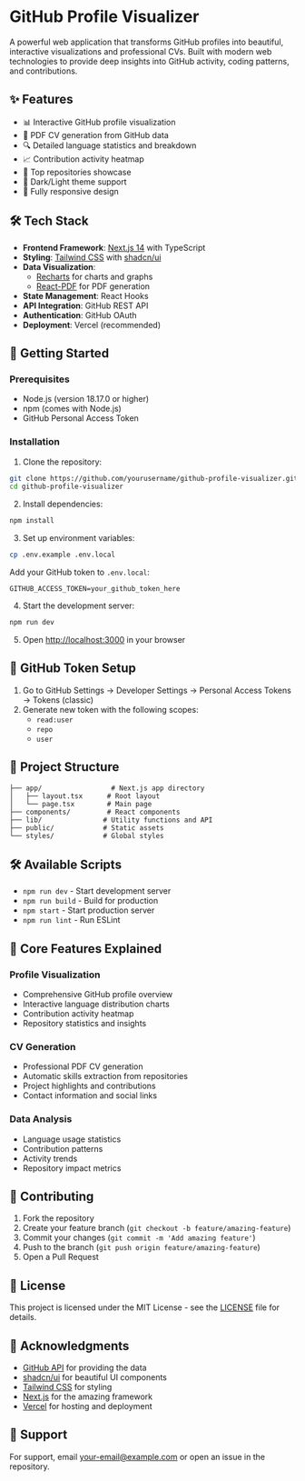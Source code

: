 # GitHub Profile Visualizer

A powerful web application that transforms GitHub profiles into beautiful, interactive visualizations and professional CVs. Built with modern web technologies to provide deep insights into GitHub activity, coding patterns, and contributions.

## ✨ Features

- 📊 Interactive GitHub profile visualization
- 📑 PDF CV generation from GitHub data
- 🔍 Detailed language statistics and breakdown
- 📈 Contribution activity heatmap
- 🌟 Top repositories showcase
- 🎨 Dark/Light theme support
- 📱 Fully responsive design

## 🛠️ Tech Stack

- **Frontend Framework**: [Next.js 14](https://nextjs.org/) with TypeScript
- **Styling**: [Tailwind CSS](https://tailwindcss.com/) with [shadcn/ui](https://ui.shadcn.com/)
- **Data Visualization**: 
  - [Recharts](https://recharts.org/) for charts and graphs
  - [React-PDF](https://react-pdf.org/) for PDF generation
- **State Management**: React Hooks
- **API Integration**: GitHub REST API
- **Authentication**: GitHub OAuth
- **Deployment**: Vercel (recommended)

## 🚀 Getting Started

### Prerequisites

- Node.js (version 18.17.0 or higher)
- npm (comes with Node.js)
- GitHub Personal Access Token

### Installation

1. Clone the repository:
```bash
git clone https://github.com/yourusername/github-profile-visualizer.git
cd github-profile-visualizer
```

2. Install dependencies:
```bash
npm install
```

3. Set up environment variables:
```bash
cp .env.example .env.local
```

Add your GitHub token to `.env.local`:
```
GITHUB_ACCESS_TOKEN=your_github_token_here
```

4. Start the development server:
```bash
npm run dev
```

5. Open [http://localhost:3000](http://localhost:3000) in your browser

## 🔑 GitHub Token Setup

1. Go to GitHub Settings → Developer Settings → Personal Access Tokens → Tokens (classic)
2. Generate new token with the following scopes:
   - `read:user`
   - `repo`
   - `user`

## 📁 Project Structure

```
├── app/                 # Next.js app directory
│   ├── layout.tsx      # Root layout
│   └── page.tsx        # Main page
├── components/         # React components
├── lib/               # Utility functions and API
├── public/            # Static assets
└── styles/            # Global styles
```

## 🛠️ Available Scripts

- `npm run dev` - Start development server
- `npm run build` - Build for production
- `npm start` - Start production server
- `npm run lint` - Run ESLint

## 🎯 Core Features Explained

### Profile Visualization
- Comprehensive GitHub profile overview
- Interactive language distribution charts
- Contribution activity heatmap
- Repository statistics and insights

### CV Generation
- Professional PDF CV generation
- Automatic skills extraction from repositories
- Project highlights and contributions
- Contact information and social links

### Data Analysis
- Language usage statistics
- Contribution patterns
- Activity trends
- Repository impact metrics

## 🤝 Contributing

1. Fork the repository
2. Create your feature branch (`git checkout -b feature/amazing-feature`)
3. Commit your changes (`git commit -m 'Add amazing feature'`)
4. Push to the branch (`git push origin feature/amazing-feature`)
5. Open a Pull Request

## 📝 License

This project is licensed under the MIT License - see the [LICENSE](LICENSE) file for details.

## 🙏 Acknowledgments

- [GitHub API](https://docs.github.com/en/rest) for providing the data
- [shadcn/ui](https://ui.shadcn.com/) for beautiful UI components
- [Tailwind CSS](https://tailwindcss.com/) for styling
- [Next.js](https://nextjs.org/) for the amazing framework
- [Vercel](https://vercel.com/) for hosting and deployment

## 📧 Support

For support, email your-email@example.com or open an issue in the repository.
